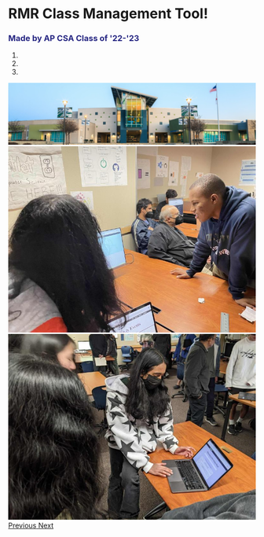 <!DOCTYPE html>
<head>
    <title>Photo Carousel</title>
    <link rel="stylesheet" href="https://cdnjs.cloudflare.com/ajax/libs/twitter-bootstrap/4.6.0/css/bootstrap.min.css">
</head>
<body>
<style>
            .h1, h3{
                color: #262682;
            }
            </style>
<body>
    <h1 class="text-center m-5">RMR Class Management Tool!</h1>
    <h3 class="text-center m-5">Made by AP CSA Class of '22-'23</h3>
    <div id="carouselExampleIndicators" class="carousel slide" data-ride="carousel">
        <ol class="carousel-indicators">
            <li data-target="#carouselExampleIndicators" data-slide-to="0" class="active"></li>
            <li data-target="#carouselExampleIndicators" data-slide-to="1"></li>
            <li data-target="#carouselExampleIndicators" data-slide-to="2"></li>
        </ol>
        <div class="carousel-inner">
            <div class="carousel-item active">
                <img src="assets/images/dnhs.jpg" class="d-block w-100" alt="Image 1">
            </div>
            <div class="carousel-item">
                <img src="assets/images/image2.jpg" class="d-block w-100" alt="Image 2">
            </div>
            <div class="carousel-item">
                <img src="assets/images/image1.jpg" class="d-block w-100" alt="Image 3">
            </div>
        </div>
        <a class="carousel-control-prev" href="#carouselExampleIndicators" role="button" data-slide="prev">
            <span class="carousel-control-prev-icon" aria-hidden="true"></span>
            <span class="sr-only">Previous</span>
        </a>
        <a class="carousel-control-next" href="#carouselExampleIndicators" role="button" data-slide="next">
            <span class="carousel-control-next-icon" aria-hidden="true"></span>
            <span class="sr-only">Next</span>
        </a>
    </div>
    <script src="https://cdnjs.cloudflare.com/ajax/libs/jquery/3.6.0/jquery.min.js"></script>
    <script src="https://cdnjs.cloudflare.com/ajax/libs/twitter-bootstrap/4.6.0/js/bootstrap.min.js"></script>
</body>
</html>




